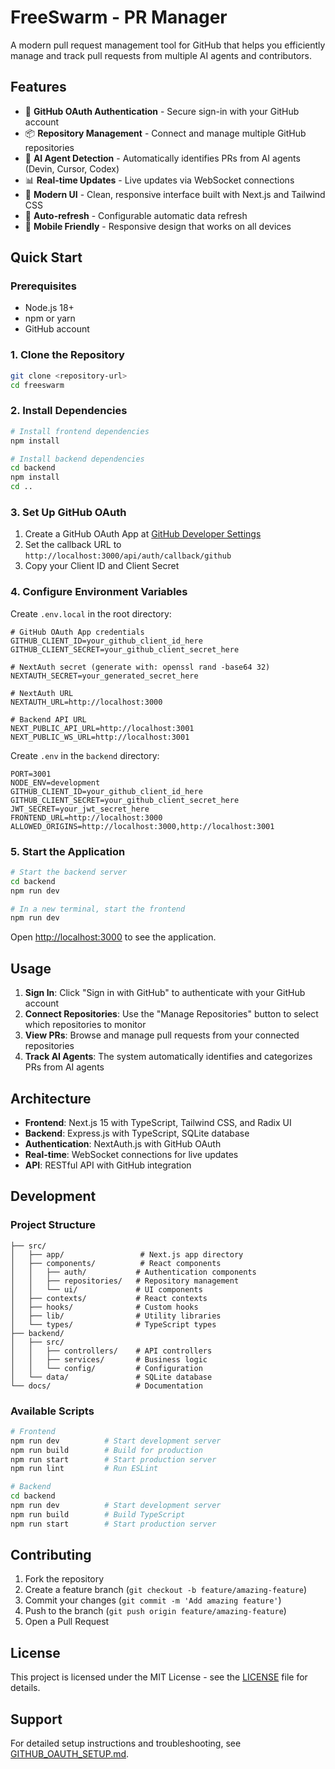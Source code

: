# FreeSwarm - PR Manager

A modern pull request management tool for GitHub that helps you efficiently manage and track pull requests from multiple AI agents and contributors.

## Features

- 🔐 **GitHub OAuth Authentication** - Secure sign-in with your GitHub account
- 📦 **Repository Management** - Connect and manage multiple GitHub repositories
- 🤖 **AI Agent Detection** - Automatically identifies PRs from AI agents (Devin, Cursor, Codex)
- 📊 **Real-time Updates** - Live updates via WebSocket connections
- 🎨 **Modern UI** - Clean, responsive interface built with Next.js and Tailwind CSS
- 🔄 **Auto-refresh** - Configurable automatic data refresh
- 📱 **Mobile Friendly** - Responsive design that works on all devices

## Quick Start

### Prerequisites

- Node.js 18+ 
- npm or yarn
- GitHub account

### 1. Clone the Repository

```bash
git clone <repository-url>
cd freeswarm
```

### 2. Install Dependencies

```bash
# Install frontend dependencies
npm install

# Install backend dependencies
cd backend
npm install
cd ..
```

### 3. Set Up GitHub OAuth

1. Create a GitHub OAuth App at [GitHub Developer Settings](https://github.com/settings/developers)
2. Set the callback URL to `http://localhost:3000/api/auth/callback/github`
3. Copy your Client ID and Client Secret

### 4. Configure Environment Variables

Create `.env.local` in the root directory:

```env
# GitHub OAuth App credentials
GITHUB_CLIENT_ID=your_github_client_id_here
GITHUB_CLIENT_SECRET=your_github_client_secret_here

# NextAuth secret (generate with: openssl rand -base64 32)
NEXTAUTH_SECRET=your_generated_secret_here

# NextAuth URL
NEXTAUTH_URL=http://localhost:3000

# Backend API URL
NEXT_PUBLIC_API_URL=http://localhost:3001
NEXT_PUBLIC_WS_URL=http://localhost:3001
```

Create `.env` in the `backend` directory:

```env
PORT=3001
NODE_ENV=development
GITHUB_CLIENT_ID=your_github_client_id_here
GITHUB_CLIENT_SECRET=your_github_client_secret_here
JWT_SECRET=your_jwt_secret_here
FRONTEND_URL=http://localhost:3000
ALLOWED_ORIGINS=http://localhost:3000,http://localhost:3001
```

### 5. Start the Application

```bash
# Start the backend server
cd backend
npm run dev

# In a new terminal, start the frontend
npm run dev
```

Open [http://localhost:3000](http://localhost:3000) to see the application.

## Usage

1. **Sign In**: Click "Sign in with GitHub" to authenticate with your GitHub account
2. **Connect Repositories**: Use the "Manage Repositories" button to select which repositories to monitor
3. **View PRs**: Browse and manage pull requests from your connected repositories
4. **Track AI Agents**: The system automatically identifies and categorizes PRs from AI agents

## Architecture

- **Frontend**: Next.js 15 with TypeScript, Tailwind CSS, and Radix UI
- **Backend**: Express.js with TypeScript, SQLite database
- **Authentication**: NextAuth.js with GitHub OAuth
- **Real-time**: WebSocket connections for live updates
- **API**: RESTful API with GitHub integration

## Development

### Project Structure

```
├── src/
│   ├── app/                 # Next.js app directory
│   ├── components/          # React components
│   │   ├── auth/           # Authentication components
│   │   ├── repositories/   # Repository management
│   │   └── ui/             # UI components
│   ├── contexts/           # React contexts
│   ├── hooks/              # Custom hooks
│   ├── lib/                # Utility libraries
│   └── types/              # TypeScript types
├── backend/
│   ├── src/
│   │   ├── controllers/    # API controllers
│   │   ├── services/       # Business logic
│   │   └── config/         # Configuration
│   └── data/               # SQLite database
└── docs/                   # Documentation
```

### Available Scripts

```bash
# Frontend
npm run dev          # Start development server
npm run build        # Build for production
npm run start        # Start production server
npm run lint         # Run ESLint

# Backend
cd backend
npm run dev          # Start development server
npm run build        # Build TypeScript
npm run start        # Start production server
```

## Contributing

1. Fork the repository
2. Create a feature branch (`git checkout -b feature/amazing-feature`)
3. Commit your changes (`git commit -m 'Add amazing feature'`)
4. Push to the branch (`git push origin feature/amazing-feature`)
5. Open a Pull Request

## License

This project is licensed under the MIT License - see the [LICENSE](LICENSE) file for details.

## Support

For detailed setup instructions and troubleshooting, see [GITHUB_OAUTH_SETUP.md](GITHUB_OAUTH_SETUP.md).
